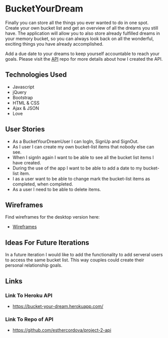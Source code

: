 # BucketYourDream

Finally you can store all the things you ever wanted to do in one spot. Create your own bucket list and get an overview of all the dreams you still have. The application will allow you to also store already fulfilled dreams in your memory bucket, so you can always look back on all the wonderful, exciting things you have already accomplished.

Add a due date to your dreams to keep yourself accountable to reach your goals. Please visit the [API](https://github.com/esthercordova/project-2-api) repo for more details about how I created the API.

## Technologies Used

* Javascript
* jQuery
* Bootstrap
* HTML & CSS
* Ajax & JSON
* Love

## User Stories

* As a BucketYourDreamUser I can logIn, SignUp and SignOut.
* As I user I can create my own bucket-list items that nobody else can see.
* When I signIn again I want to be able to see all the bucket list items I have created.
* During the use of the app I want to be able to add a date to my bucket-list item.
* I as a user want to be able to change mark the bucket-list items as completed, when completed.
* As a user I need to be able to delete items.

## Wireframes

Find wireframes for the desktop version here:
* [Wireframes](https://drive.google.com/file/d/0B25Uw_1rZmBMY2pyV2xMZTNvVWM/view?usp=sharing)

## Ideas For Future Iterations

In a future iteration I would like to add the functionality to add serveral users to access the same bucket list. This way couples could create their personal relationship goals.

## Links

### Link To Heroku API
* https://bucket-your-dream.herokuapp.com/

### Link To Repo of API
* https://github.com/esthercordova/project-2-api
